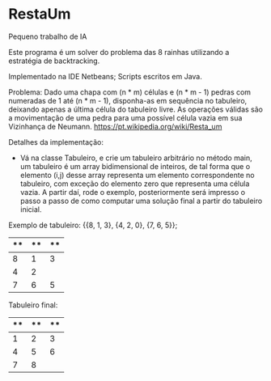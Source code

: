# RestaUm

Pequeno trabalho de IA

Este programa é um solver do problema das 8 rainhas utilizando a estratégia de backtracking.

Implementado na IDE Netbeans; Scripts escritos em Java.

Problema: Dado uma chapa com (n * m) células e (n * m - 1) pedras com numeradas de 1 até (n * m - 1), disponha-as em sequência no tabuleiro, deixando apenas a última célula do tabuleiro livre. As operações válidas são a movimentação de uma pedra para uma possível célula vazia em sua Vizinhança de Neumann.
https://pt.wikipedia.org/wiki/Resta_um

Detalhes da implementação:

 - Vá na classe Tabuleiro, e crie um tabuleiro arbitrário no método main, um tabuleiro é um array bidimensional de inteiros, de tal forma que o elemento (i,j) desse array representa um elemento correspondente no tabuleiro, com exceção do elemento zero que representa uma célula vazia. A partir daí, rode o exemplo, posteriormente será impresso o passo a passo de como computar uma solução final a partir do tabuleiro inicial.
 
 Exemplo de tabuleiro:
  {{8, 1, 3}, {4, 2, 0}, {7, 6, 5}};
    
| ** | ** | ** |
| -- | -- | -- |
|  8 |  1 |  3 |
|  4 |  2 |    |
|  7 |  6 |  5 |

Tabuleiro final:

| ** | ** | ** |
| -- | -- | -- |
|  1 |  2 |  3 |
|  4 |  5 |  6 |
|  7 |  8 |    |
